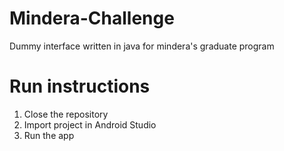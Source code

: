 # Mindera-Challenge

Dummy interface written in java for mindera's graduate program

# Run instructions

1. Close the repository
2. Import project in Android Studio
3. Run the app
